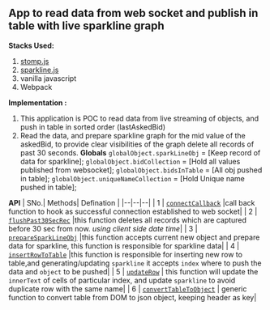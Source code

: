 ## **App to read data from web socket and publish in table with live sparkline graph**

**Stacks Used:**

 1. [stomp.js](http://jmesnil.net/stomp-websocket/doc/)
 2. [sparkline.js](https://github.com/mariusGundersen/sparkline)
 3. vanilla javascript
 4. Webpack
 
 

**Implementation :**

1)  This application is POC to read data from live streaming of objects, and push in table in sorted order (lastAskedBid)
2) Read the data, and prepare sparkline graph for the mid value of the askedBid, to provide clear visibilities of the graph delete all records of past 30 seconds.
**Globals**
	`globalObject.sparkLineObj` = [Keep record of data for sparkline];
	`globalObject.bidCollection` = [Hold all values published from websocket];
	`globalObject.bidsInTable` = [All obj pushed in table];
	`globalObject.uniqueNameCollection` = [Hold Unique name pushed in table];

**API**
|  SNo.|  Methods| Defination  |
|--|--|--|
| 1 | [`connectCallback`](https://github.com/amoebageek/socketStreamingApp/blob/master/index.js#L198)  |call back function to hook as successful connection established to web socket|
| 2 | [`flushPast30SecRec`](https://github.com/amoebageek/socketStreamingApp/blob/master/index.js#L180)  |this function deletes all records which are captured before 30 sec from now. *using client side date time*|
| 3 | [`prepareSparkLineObj`](https://github.com/amoebageek/socketStreamingApp/blob/master/index.js#L167)  |this function accepts current new object and prepare data for sparkline, this function is responsible for sparkline data|
| 4 | [`insertRowToTable`](https://github.com/amoebageek/socketStreamingApp/blob/master/index.js#L106)  |this function is responsible for inserting new row to table,and generating/updating `sparkline`  it accepts `index` where to push the data and `object` to be pushed|
| 5 | [`updateRow`](https://github.com/amoebageek/socketStreamingApp/blob/master/index.js#L78)  | this function will update the `innerText` of cells of particular index, and update `sparkline` to avoid duplicate row with the same name|
| 6 | [`convertTableToObject`](https://github.com/amoebageek/socketStreamingApp/blob/master/index.js#L22)  | generic function to convert table from DOM to json object, keeping header as key|
